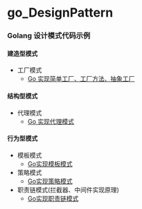 # go_DesignPattern
### Golang 设计模式代码示例

#### 建造型模式
- 工厂模式
    - [Go 实现简单工厂、工厂方法、抽象工厂](https://github.com/Lieoxc/go_DesignPattern/tree/main/factory)

#### 结构型模式
- 代理模式
    - [Go 实现代理模式](https://github.com/Lieoxc/go_DesignPattern/tree/main/proxy/proxy.go)
#### 行为型模式
- 模板模式
    - [Go实现模板模式](https://github.com/Lieoxc/go_DesignPattern/tree/main/template)
- 策略模式
    - [Go实现策略模式](https://github.com/Lieoxc/go_DesignPattern/tree/main/strategy)
- 职责链模式(拦截器、中间件实现原理)
    - [Go实现职责链模式](https://github.com/Lieoxc/go_DesignPattern/tree/main/chainofresponsibility)